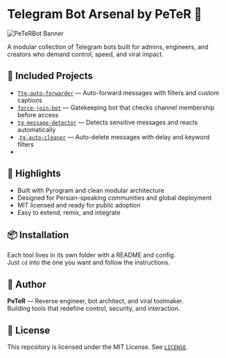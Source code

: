 # Telegram Bot Arsenal by PeTeR 🤖

![PeTeRBot Banner](https://s6.uupload.ir/files/bot_6en9.png)

A modular collection of Telegram bots built for admins, engineers, and creators who demand control, speed, and viral impact.

## 🔧 Included Projects
- [`Ttg-auto-forwarder`](./Ttg-auto-forwarder) — Auto-forward messages with filters and custom captions
- [`force-join-bot`](./force-join-bot) — Gatekeeping bot that checks channel membership before access
- [`tg-message-detector`](./tg-message-detector) — Detects sensitive messages and reacts automatically
- .[`tg-auto-cleaner`](/tg-auto-cleaner) — Auto-delete messages with delay and keyword filters
- 

## 🚀 Highlights
- Built with Pyrogram and clean modular architecture
- Designed for Persian-speaking communities and global deployment
- MIT licensed and ready for public adoption
- Easy to extend, remix, and integrate

## 📦 Installation
Each tool lives in its own folder with a README and config.  
Just `cd` into the one you want and follow the instructions.

## 🧠 Author
**PeTeR** — Reverse engineer, bot architect, and viral toolmaker.  
Building tools that redefine control, security, and interaction.

## 📄 License
This repository is licensed under the MIT License. See [`LICENSE`](./LICENSE).
